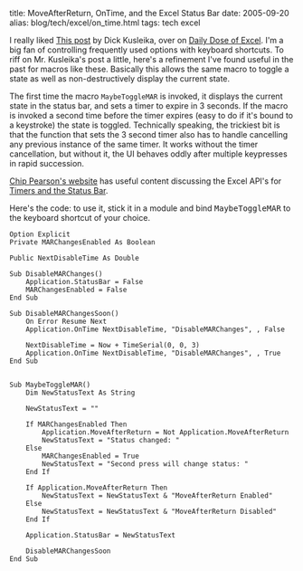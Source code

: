 title: MoveAfterReturn, OnTime, and the Excel Status Bar
date: 2005-09-20
alias: blog/tech/excel/on_time.html
tags: tech excel

I really liked
<a href="http://www.dicks-blog.com/archives/2005/09/19/move-after-selection/#comments">
This post</a> by Dick Kusleika, over on <a href="http://www.dicks-blog.com">Daily Dose
of Excel</a>. I'm a big fan of controlling frequently used options with keyboard
shortcuts. To riff on Mr. Kusleika's post a little, here's a refinement I've found
useful in the past for macros like these. Basically this allows the same macro
to toggle a state as well as non-destructively display the current state.

The first time the macro `MaybeToggleMAR` is invoked, it displays the
current state in the status bar, and sets a timer to expire in 3 seconds.
If the macro is invoked a second time before the timer expires (easy to do
if it's bound to a keystroke) the state is toggled. Technically speaking,
the trickiest bit is that the function that sets the 3 second timer also has
to handle cancelling any previous instance of the same timer. It works without
the timer cancellation, but without it, the UI behaves oddly after multiple
keypresses in rapid succession.

<a href="http://www.cpearson.com/excel.htm">Chip Pearson's website</a> has
useful content discussing the Excel API's for
<a href="http://www.cpearson.com/excel/ontime.htm">Timers and the 
<a href="http://www.cpearson.com/excel/StatusBar.htm">Status Bar</a>. 

Here's the code: to use it, stick it in a module and bind <tt>MaybeToggleMAR</tt>
to the keyboard shortcut of your choice.

```basic
Option Explicit
Private MARChangesEnabled As Boolean

Public NextDisableTime As Double

Sub DisableMARChanges()
    Application.StatusBar = False
    MARChangesEnabled = False
End Sub

Sub DisableMARChangesSoon()
    On Error Resume Next
    Application.OnTime NextDisableTime, "DisableMARChanges", , False
    
    NextDisableTime = Now + TimeSerial(0, 0, 3)
    Application.OnTime NextDisableTime, "DisableMARChanges", , True
End Sub


Sub MaybeToggleMAR()
    Dim NewStatusText As String
    
    NewStatusText = ""
    
    If MARChangesEnabled Then
        Application.MoveAfterReturn = Not Application.MoveAfterReturn
        NewStatusText = "Status changed: "
    Else
        MARChangesEnabled = True
        NewStatusText = "Second press will change status: "
    End If
            
    If Application.MoveAfterReturn Then
        NewStatusText = NewStatusText & "MoveAfterReturn Enabled"
    Else
        NewStatusText = NewStatusText & "MoveAfterReturn Disabled"
    End If
                
    Application.StatusBar = NewStatusText
    
    DisableMARChangesSoon
End Sub
```
